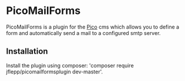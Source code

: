 # PicoMailForms
PicoMailForms is a plugin for the [Pico](http://picocms.org/) cms which allows you to define a form and automatically send a mail
to a configured smtp server.

## Installation
Install the plugin using composer: 'composer require jflepp/picomailformsplugin dev-master'.


